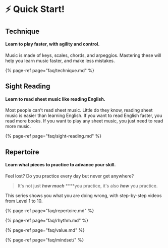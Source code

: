 # ⚡ Quick Start!

## Technique 

#### **Learn to play faster, with agility and control.**

Music is made of keys, scales, chords, and arpeggios. Mastering these will help you learn music faster, and make less mistakes.

{% page-ref page="faq/technique.md" %}

## Sight Reading 

#### Learn to read sheet music like reading English.

Most people can't read sheet music. Little do they know, reading sheet music is easier than learning English. If you want to read English faster, you read more books. If you want to play any sheet music, you just need to read more music.

{% page-ref page="faq/sight-reading.md" %}

## Repertoire

#### Learn what pieces to practice to advance your skill.

Feel lost? Do you practice every day but never get anywhere? 

> It's not just _**how much**_ ****you practice, it's also _**how**_ you practice.

This series shows you what you are doing wrong, with step-by-step videos from Level 1 to 10.

{% page-ref page="faq/repertoire.md" %}

{% page-ref page="faq/rhythm.md" %}

{% page-ref page="faq/value.md" %}

{% page-ref page="faq/mindset/" %}









